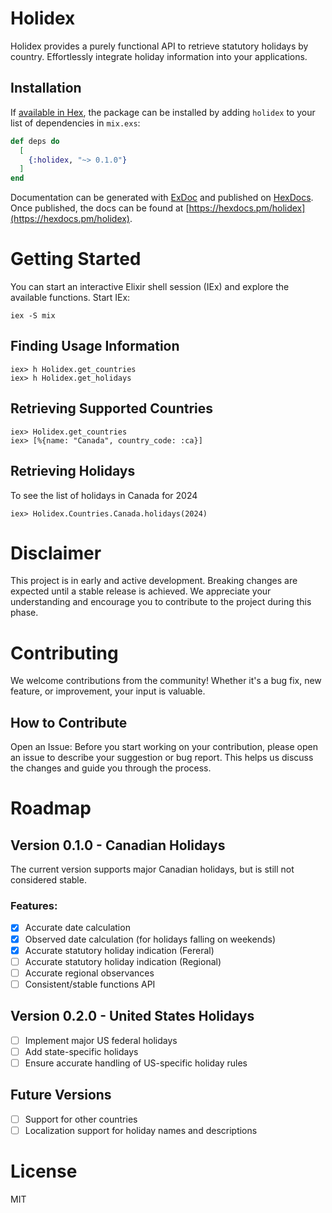 # Holidex

Holidex provides a purely functional API to retrieve statutory holidays by country. Effortlessly integrate holiday information into your applications.

## Installation

If [available in Hex](https://hex.pm/docs/publish), the package can be installed
by adding `holidex` to your list of dependencies in `mix.exs`:

```elixir
def deps do
  [
    {:holidex, "~> 0.1.0"}
  ]
end
```

Documentation can be generated with [ExDoc](https://github.com/elixir-lang/ex_doc)
and published on [HexDocs](https://hexdocs.pm). Once published, the docs can
be found at [https://hexdocs.pm/holidex](https://hexdocs.pm/holidex).

# Getting Started

You can start an interactive Elixir shell session (IEx) and explore the available functions. Start IEx:

```
iex -S mix
```

## Finding Usage Information

```
iex> h Holidex.get_countries
iex> h Holidex.get_holidays
```

## Retrieving Supported Countries

```
iex> Holidex.get_countries
iex> [%{name: "Canada", country_code: :ca}]
```

## Retrieving Holidays

To see the list of holidays in Canada for 2024
```
iex> Holidex.Countries.Canada.holidays(2024)
```

# Disclaimer

This project is in early and active development. Breaking changes are expected until a stable release is achieved. We appreciate your understanding and encourage you to contribute to the project during this phase.

# Contributing

We welcome contributions from the community! Whether it's a bug fix, new feature, or improvement, your input is valuable.

## How to Contribute

Open an Issue: Before you start working on your contribution, please open an issue to describe your suggestion or bug report. This helps us discuss the changes and guide you through the process.

# Roadmap

## Version 0.1.0 - Canadian Holidays

The current version supports major Canadian holidays, but is still not considered stable.

### Features:
- [x] Accurate date calculation
- [x] Observed date calculation (for holidays falling on weekends)
- [x] Accurate statutory holiday indication (Fereral)
- [ ] Accurate statutory holiday indication (Regional)
- [ ] Accurate regional observances
- [ ] Consistent/stable functions API

## Version 0.2.0 - United States Holidays

- [ ] Implement major US federal holidays
- [ ] Add state-specific holidays
- [ ] Ensure accurate handling of US-specific holiday rules

## Future Versions

- [ ] Support for other countries
- [ ] Localization support for holiday names and descriptions

# License

MIT
